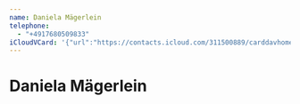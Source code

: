 ```yaml
---
name: Daniela Mägerlein
telephone:
  - "+4917680509833"
iCloudVCard: '{"url":"https://contacts.icloud.com/311500889/carddavhome/card/567960E4-3134-4B3C-8825-448B1C05D7C7.vcf","etag":"\"kmfhaho6\"","data":"BEGIN:VCARD\r\nVERSION:3.0\r\nFN:\r\nN:Mägerlein;Daniela;;;\r\nUID:16B72584-E624-4593-839F-EF11796D231E\r\nPRODID:ez-vcard 0.9.13-fc\r\nREV:2025-04-03T22:18:49Z\r\nORG:;\r\nTEL;TYPE=CELL:+4917680509833\r\nEND:VCARD"}'
---
```

# Daniela Mägerlein